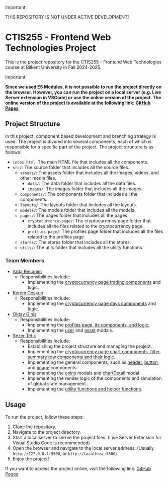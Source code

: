 > [!IMPORTANT]
> THIS REPOSITORY IS NOT UNDER ACTIVE DEVELOPMENT!

# CTIS255 - Frontend Web Technologies Project

This is the project repository for the CTIS255 - Frontend Web Technologies course at Bilkent University in Fall 2024-2025.

> [!IMPORTANT] 
> **Since we used ES Modules, it is not possible to run the project directly on the browser. However, you can run the project on a local server (e.g. Live Server extension in VSCode) or use the online version of the project. The online version of the project is available at the following link: [GitHub Pages](https://sezrr.github.io/ctis255-project/)**

## Project Structure

In this project, component based development and branching strategy is used. The project is divided into several components, each of which is responsible for a specific part of the project. The project structure is as follows:

-   `index.html`: The main HTML file that includes all the components.
-   `src/`: The source folder that includes all the source files.
    -   `assets/`: The assets folder that includes all the images, videos, and other media files.
        -   `data/`: The data folder that includes all the data files.
        -   `images/`: The images folder that includes all the images.
    -   `components/`: The components folder that includes all the components.
    -   `layouts/`: The layouts folder that includes all the layouts.
    -   `models/`: The models folder that includes all the models.
    -   `pages/`: The pages folder that includes all the pages.
        -   `cryptocurrency-page/`: The cryptocurrency page folder that includes all the files related to the cryptocurrency page.
        -   `profiles-page/`: The profiles page folder that includes all the files related to the profiles page.
    -   `stores/`: The stores folder that includes all the stores.
    -   `utils/`: The utils folder that includes all the utility functions.

### Team Members

-   [Arda Becanım](https://github.com/ArdaBejo)
    -   Responsibilities include:
        -   Implementing the [cryptocurrency page trading components](https://github.com/sezRR/ctis255-project/tree/main/src/components/cryptocurrency-components/trading-components) and logic.
-   [Kerem Coşkun](https://github.com/Keremc9)
    -   Responsibilities include:
        -   Implementing the [cryptocurrency page days components](https://github.com/sezRR/ctis255-project/tree/main/src/components/cryptocurrency-components/days-components) and logic.
-   [Oktay Giniş](https://github.com/T4Y017)
    -   Responsibilities include:
        -   Implementing the [profiles page, its components, and logic.](https://github.com/sezRR/ctis255-project/tree/main/src/pages/profiles-page)
        -   Implementing the [user](https://github.com/sezRR/ctis255-project/blob/main/src/models/user.js) and [asset](https://github.com/sezRR/ctis255-project/blob/main/src/models/asset.js) modals.
-   [Sezer Tetik](https://github.com/sezRR)
    -   Responsibilities include:
        -   Establishing the project structure and managing the project.
        -   Implementing the [cryptocurrency page chart components, filter, summary row components and their logic](https://github.com/sezRR/ctis255-project/tree/main/src/components/cryptocurrency-components/chart-components).
        -   Implementing the general components, such as [header](https://github.com/sezRR/ctis255-project/tree/main/src/components/header), [button](https://github.com/sezRR/ctis255-project/tree/main/src/components/button), and [image](https://github.com/sezRR/ctis255-project/tree/main/src/components/image) components.
        -   Implementing the [coins](https://github.com/sezRR/ctis255-project/tree/main/src/models/coins) modals and [chartDetail](https://github.com/sezRR/ctis255-project/blob/main/src/models/chartDetails.js) modal
        -   Implementing the render logic of the components and simulation of global state management.
        -   Implementing the [utility functions and helper functions](https://github.com/sezRR/ctis255-project/tree/main/src/utils).

## Usage

To run the project, follow these steps:

1. Clone the repository.
2. Navigate to the project directory.
3. Start a local server to serrve the project files. (Live Server Extension for Visual Studio Code is recommended)
4. Open the browser and navigate to the local server address. (Usually `http://127.0.0.1:5500`, or `http://localhost:5500`)
5. Enjoy the project!

If you want to access the project online, visit the following link: [GitHub Pages](https://sezrr.github.io/ctis255-project/)
